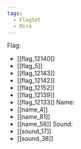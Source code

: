 ```yaml
---
tags:
  - FlagSet
  - Mira
---
```

Flag:
- [[flag_12140]]
- [[flag_5]]
- [[flag_12143]]
- [[flag_12142]]
- [[flag_12152]]
- [[flag_12139]]
- [[flag_12133]]
Name:
- [[name_4]]
- [[name_81]]
- [[name_58]]
Sound:
- [[sound_17]]
- [[sound_38]]
